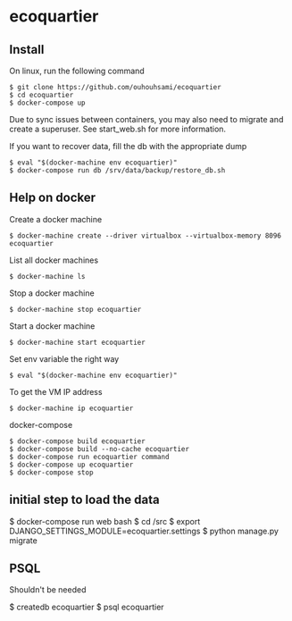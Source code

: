 # ecoquartier

## Install

On linux, run the following command

```
$ git clone https://github.com/ouhouhsami/ecoquartier
$ cd ecoquartier
$ docker-compose up
```

Due to sync issues between containers, you may also need to migrate and create a superuser. See start_web.sh for more information.


If you want to recover data, fill the db with the appropriate dump

```
$ eval "$(docker-machine env ecoquartier)"
$ docker-compose run db /srv/data/backup/restore_db.sh
```

## Help on docker

Create a docker machine

```
$ docker-machine create --driver virtualbox --virtualbox-memory 8096 ecoquartier
```

List all docker machines

```
$ docker-machine ls
```

Stop a docker machine

```
$ docker-machine stop ecoquartier
```

Start a docker machine

```
$ docker-machine start ecoquartier
```
Set env variable the right way

```
$ eval "$(docker-machine env ecoquartier)"
```

To get the VM IP address

```
$ docker-machine ip ecoquartier
```

docker-compose

```
$ docker-compose build ecoquartier
$ docker-compose build --no-cache ecoquartier
$ docker-compose run ecoquartier command
$ docker-compose up ecoquartier
$ docker-compose stop
```

## initial step to load the data

$ docker-compose run web bash
$ cd /src
$ export DJANGO_SETTINGS_MODULE=ecoquartier.settings
$ python manage.py migrate


## PSQL

Shouldn't be needed

$ createdb ecoquartier
$ psql ecoquartier
